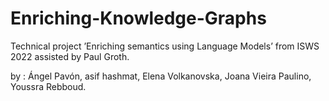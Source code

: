 # Enriching-Knowledge-Graphs
Technical project ’Enriching semantics using Language Models’ from ISWS 2022 assisted by Paul Groth.


by :
 Ángel Pavón, asif hashmat, Elena Volkanovska, Joana Vieira Paulino, Youssra Rebboud.
 
